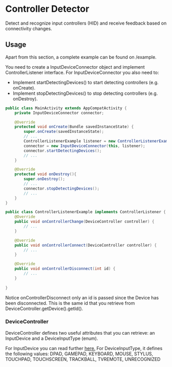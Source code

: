 # Controller Detector
Detect and recognize input controllers (HID) and receive feedback based on connectivity changes.

## Usage
Apart from this section, a complete example can be found on /example.

You need to create a InputDeviceConnector object and implement ControllerListener interface.
For InputDeviceConnector you also need to:
 - Implement startDetectingDevices() to start detecting controllers (e.g. onCreate).
 - Implement stopDetectingDevices() to stop detecting controllers (e.g. onDestroy).


```java
public class MainActivity extends AppCompatActivity {
    private InputDeviceConnector connector;

    @Override
    protected void onCreate(Bundle savedInstanceState) {
        super.onCreate(savedInstanceState);
        // ...
        ControllerListenerExample listener = new ControllerListenerExample(MainActivity.this);
        connector = new InputDeviceConnector(this, listener);
        connector.startDetectingDevices();
        // ...
    }

    @Override
    protected void onDestroy(){
        super.onDestroy();
        // ...
        connector.stopDetectingDevices();
        // ...
    }
}
```

```java
public class ControllerListenerExample implements ControllerListener {
    @Override
    public void onControllerChange(DeviceController controller) {
        // ...
    }

    @Override
    public void onControllerConnect(DeviceController controller) {
        // ...
    }

    @Override
    public void onControllerDisconnect(int id) {
        // ...
    }
  
}
```
Notice onControllerDisconnect only an id is passed since the Device has been disconnected. This is the same id that you retrieve from DeviceController.getDevice().getId().


### DeviceController
DeviceController defines two useful attributes that you can retrieve: an InputDevice and a DeviceInputType (enum).

For InputDevice you can read further [here.](https://developer.android.com/reference/android/view/InputDevice.html)
For DeviceInputType, it defines the following values: DPAD, GAMEPAD, KEYBOARD, MOUSE, STYLUS, TOUCHPAD, TOUCHSCREEN, TRACKBALL, TVREMOTE, UNRECOGNIZED
